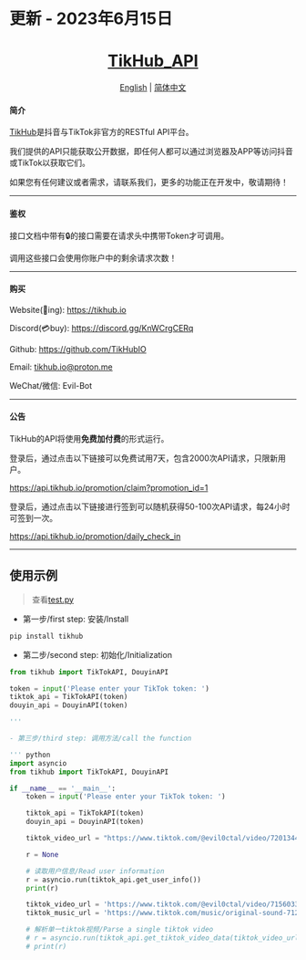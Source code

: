 # 更新 - 2023年6月15日

<div align="center">
<h1><a href="https://pypi.org/project/tikhub">TikHub_API</a></h1>
<a href="https://github.com/TikHubIO/TikHub_API_PyPi/blob/main/README.en.md">English</a> | <a href="https://github.com/TikHubIO/TikHub_API_PyPi/blob/main/README.md">简体中文</a>
</div>
<h4>简介</h4>
<p><a href="https://tikhub.io">TikHub</a>是抖音与TikTok非官方的RESTful API平台。</p>
<p>我们提供的API只能获取公开数据，即任何人都可以通过浏览器及APP等访问抖音或TikTok以获取它们。</p>
<p>如果您有任何建议或者需求，请联系我们，更多的功能正在开发中，敬请期待！</p>
<hr>
<h4>鉴权</h4>
<p>接口文档中带有🔒的接口需要在请求头中携带Token才可调用。</p>
<p>调用这些接口会使用你账户中的剩余请求次数！</p>

<hr>
<h4>购买</h4>
<p>Website(🚧ing): <a href="https://tikhub.io">https://tikhub.io</a></p>
<p>Discord(💳buy): <a href="https://discord.gg/KnWCrgCERq">https://discord.gg/KnWCrgCERq</a></p>
<p>Github: <a href="https://github.com/TikHubIO">https://github.com/TikHubIO</a></p>
<p>Email: <a href="mailto:tikhub.io@proton.me">tikhub.io@proton.me</a></p>
<p>WeChat/微信: Evil-Bot</p>
<hr>
<h4>公告</h4>
<p>TikHub的API将使用<strong>免费加付费</strong>的形式运行。</p>
<p>登录后，通过点击以下链接可以免费试用7天，包含2000次API请求，只限新用户。</p>
<a href="https://api.tikhub.io/promotion/claim?promotion_id=1">https://api.tikhub.io/promotion/claim?promotion_id=1</a>
<p>登录后，通过点击以下链接进行签到可以随机获得50-100次API请求，每24小时可签到一次。</p>
<a href="https://api.tikhub.io/promotion/daily_check_in">https://api.tikhub.io/promotion/daily_check_in</a>
<hr>

## 使用示例

> 查看[test.py](https://github.com/TikHubIO/TikHub_PyPi/blob/main/test/test.py)

- 第一步/first step: 安装/Install

```bash
pip install tikhub
```

- 第二步/second step: 初始化/Initialization

``` python
from tikhub import TikTokAPI, DouyinAPI

token = input('Please enter your TikTok token: ')
tiktok_api = TikTokAPI(token)
douyin_api = DouyinAPI(token)

'''

- 第三步/third step: 调用方法/call the function

''' python
import asyncio
from tikhub import TikTokAPI, DouyinAPI

if __name__ == '__main__':
    token = input('Please enter your TikTok token: ')

    tiktok_api = TikTokAPI(token)
    douyin_api = DouyinAPI(token)

    tiktok_video_url = "https://www.tiktok.com/@evil0ctal/video/7201344014984006954"

    r = None

    # 读取用户信息/Read user information
    r = asyncio.run(tiktok_api.get_user_info())
    print(r)

    tiktok_video_url = 'https://www.tiktok.com/@evil0ctal/video/7156033831819037994'
    tiktok_music_url = 'https://www.tiktok.com/music/original-sound-7128362040359488261'

    # 解析单一tiktok视频/Parse a single tiktok video
    # r = asyncio.run(tiktok_api.get_tiktok_video_data(tiktok_video_url))
    # print(r)
```


